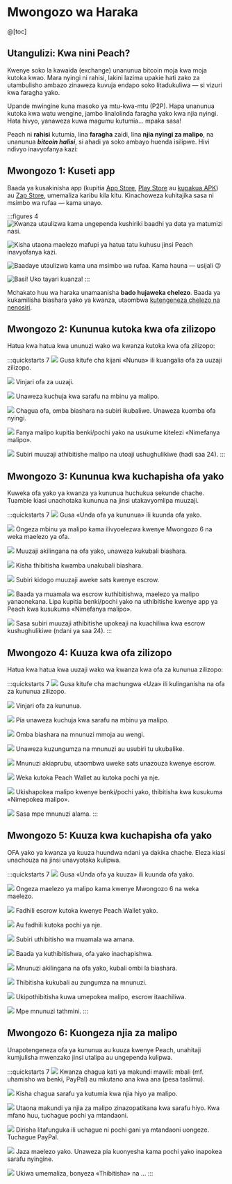 # Mwongozo wa Haraka

@[toc]

## Utangulizi: Kwa nini Peach?

Kwenye soko la kawaida (exchange) unanunua bitcoin moja kwa moja kutoka kwao. Mara nyingi ni rahisi, lakini lazima upakie hati zako za utambulisho ambazo zinaweza kuvuja endapo soko litadukuliwa — si vizuri kwa faragha yako.

Upande mwingine kuna masoko ya mtu-kwa-mtu (P2P). Hapa unanunua kutoka kwa watu wengine, jambo linalolinda faragha yako kwa njia nyingi. Hata hivyo, yanaweza kuwa magumu kutumia… mpaka sasa!

Peach ni **rahisi** kutumia, lina **faragha** zaidi, lina **njia nyingi za malipo**, na unanunua _**bitcoin halisi**_, si ahadi ya soko ambayo huenda isilipwe. Hivi ndivyo inavyofanya kazi:

## Mwongozo 1: Kuseti app

Baada ya kusakinisha app (kupitia [App Store]($iosUrl$), [Play Store]($androidUrl$) au [kupakua APK](/apk/)) au [Zap Store](https://zapstore.dev/), umemaliza karibu kila kitu.
Kinachoweza kuhitajika sasa ni msimbo wa rufaa — kama unayo.

:::figures 4
![Kwanza utaulizwa kama ungependa kushiriki baadhi ya data ya matumizi nasi.](/img/faq/quickstart/onboarding/usage-data.png)

![Kisha utaona maelezo mafupi ya hatua tatu kuhusu jinsi Peach inavyofanya kazi.](/img/faq/quickstart/onboarding/1.png)

![Baadaye utaulizwa kama una msimbo wa rufaa. Kama hauna — usijali 😉](/img/faq/quickstart/onboarding/new.png)

![Basi! Uko tayari kuanza!](/img/faq/quickstart/onboarding/created.png)
:::

Mchakato huu wa haraka unamaanisha **bado hujaweka chelezo**. Baada ya kukamilisha biashara yako ya kwanza, utaombwa [kutengeneza chelezo na nenosiri](/faq/account/#how-should-i-store-my-backup).

## Mwongozo 2: Kununua kutoka kwa ofa zilizopo

Hatua kwa hatua kwa ununuzi wako wa kwanza kutoka kwa ofa zilizopo:

:::quickstarts 7
![](/img/faq/quickstart/069-screenshots/00-homepage.png)
Gusa kitufe cha kijani «Nunua» ili kuangalia ofa za uuzaji zilizopo.

![](/img/faq/quickstart/069-screenshots/buy-accept/02-browse.png)
Vinjari ofa za uuzaji.

![](/img/faq/quickstart/069-screenshots/buy-accept/03-filter.png)
Unaweza kuchuja kwa sarafu na mbinu ya malipo.

![](/img/faq/quickstart/069-screenshots/buy-accept/04-request-trade.png)
Chagua ofa, omba biashara na subiri ikubaliwe. Unaweza kuomba ofa nyingi.

![](/img/faq/quickstart/069-screenshots/buy-accept/05-confirm-payment.png)
Fanya malipo kupitia benki/pochi yako na usukume kitelezi «Nimefanya malipo».

![](/img/faq/quickstart/069-screenshots/buy-accept/06-wait-payout.png)
Subiri muuzaji athibitishe malipo na utoaji ushughulikiwe (hadi saa 24).
:::

## Mwongozo 3: Kununua kwa kuchapisha ofa yako

Kuweka ofa yako ya kwanza ya kununua huchukua sekunde chache. Tuambie kiasi unachotaka kununua na jinsi utakavyomlipa muuzaji.

:::quickstarts 7
![](/img/faq/quickstart/069-screenshots/00-homepage.png)
Gusa «Unda ofa ya kununua» ili kuunda ofa yako.

![](/img/faq/quickstart/069-screenshots/buy-offer/01-create-offer.png)
Ongeza mbinu ya malipo kama ilivyoelezwa kwenye Mwongozo 6 na weka maelezo ya ofa.

![](/img/faq/quickstart/069-screenshots/buy-offer/03-accept-trade-request.png)
Muuzaji akilingana na ofa yako, unaweza kukubali biashara.

![](/img/faq/quickstart/069-screenshots/buy-offer/04-confirm-trade-request.png)
Kisha thibitisha kwamba unakubali biashara.

![](/img/faq/quickstart/069-screenshots/buy-offer/05-wait-escrow.png)
Subiri kidogo muuzaji aweke sats kwenye escrow.

![](/img/faq/quickstart/069-screenshots/buy-offer/06-confirm-payment.png)
Baada ya muamala wa escrow kuthibitishwa, maelezo ya malipo yanaonekana. Lipa kupitia benki/pochi yako na uthibitishe kwenye app ya Peach kwa kusukuma «Nimefanya malipo».

![](/img/faq/quickstart/069-screenshots/buy-offer/07-wait-payout.png)
Sasa subiri muuzaji athibitishe upokeaji na kuachiliwa kwa escrow kushughulikiwe (ndani ya saa 24).
:::

## Mwongozo 4: Kuuza kwa ofa zilizopo

Hatua kwa hatua kwa uuzaji wako wa kwanza kwa ofa za kununua zilizopo:

:::quickstarts 7
![](/img/faq/quickstart/069-screenshots/00-homepage.png)
Gusa kitufe cha machungwa «Uza» ili kulinganisha na ofa za kununua zilizopo.

![](/img/faq/quickstart/069-screenshots/sell-accept/01-browse-offers.png)
Vinjari ofa za kununua.

![](/img/faq/quickstart/069-screenshots/sell-accept/02-filter-offers.png)
Pia unaweza kuchuja kwa sarafu na mbinu ya malipo.

![](/img/faq/quickstart/069-screenshots/sell-accept/03-request-trade.png)
Omba biashara na mnunuzi mmoja au wengi.

![](/img/faq/quickstart/069-screenshots/sell-accept/04-chat-trade.png)
Unaweza kuzungumza na mnunuzi au usubiri tu ukubalike.

![](/img/faq/quickstart/069-screenshots/sell-accept/05-create-escrow.png)
Mnunuzi akiaprubu, utaombwa uweke sats unazouza kwenye escrow.

![](/img/faq/quickstart/069-screenshots/sell-accept/06-create-escrow.png)
Weka kutoka Peach Wallet au kutoka pochi ya nje.

![](/img/faq/quickstart/069-screenshots/sell-accept/07-confirm-payment.png)
Ukishapokea malipo kwenye benki/pochi yako, thibitisha kwa kusukuma «Nimepokea malipo».

![](/img/faq/quickstart/069-screenshots/sell-accept/08-rate-user.png)
Sasa mpe mnunuzi alama.
:::

## Mwongozo 5: Kuuza kwa kuchapisha ofa yako

OFA yako ya kwanza ya kuuza huundwa ndani ya dakika chache. Eleza kiasi unachouza na jinsi unavyotaka kulipwa.

:::quickstarts 7
![](/img/faq/quickstart/069-screenshots/00-homepage.png)
Gusa «Unda ofa ya kuuza» ili kuunda ofa yako.

![](/img/faq/quickstart/069-screenshots/sell-offer/02-set-offer-details.png)
Ongeza maelezo ya malipo kama kwenye Mwongozo 6 na weka maelezo.

![](/img/faq/quickstart/069-screenshots/sell-offer/03-fund-from-peach.png)
Fadhili escrow kutoka kwenye Peach Wallet yako.

![](/img/faq/quickstart/069-screenshots/sell-offer/04-fund-from-external.png)
Au fadhili kutoka pochi ya nje.

![](/img/faq/quickstart/069-screenshots/sell-offer/05-confirm-escrow-tx.png)
Subiri uthibitisho wa muamala wa amana.

![](/img/faq/quickstart/069-screenshots/sell-offer/06-offer-published.png)
Baada ya kuthibitishwa, ofa yako inachapishwa.

![](/img/faq/quickstart/069-screenshots/sell-offer/07-accept-trade-request.png)
Mnunuzi akilingana na ofa yako, kubali ombi la biashara.

![](/img/faq/quickstart/069-screenshots/sell-offer/08-accept-trade-request.png)
Thibitisha kukubali au zungumza na mnunuzi.

![](/img/faq/quickstart/069-screenshots/sell-offer/09-confirm-received-payment.png)
Ukipothibitisha kuwa umepokea malipo, escrow itaachiliwa.

![](/img/faq/quickstart/069-screenshots/sell-offer/10-rate-user.png)
Mpe mnunuzi tathmini.
:::

## Mwongozo 6: Kuongeza njia za malipo

Unapotengeneza ofa ya kununua au kuuza kwenye Peach, unahitaji kumjulisha mwenzako jinsi utalipa au ungependa kulipwa.

:::quickstarts 7
![](/img/faq/quickstart/add-payment-method/AddPM01.png)
Kwanza chagua kati ya makundi mawili: mbali (mf. uhamisho wa benki, PayPal) au mkutano ana kwa ana (pesa taslimu).

![](/img/faq/quickstart/add-payment-method/AddPM02.png)
Kisha chagua sarafu ya kutumia kwa njia hiyo ya malipo.

![](/img/faq/quickstart/add-payment-method/AddPM03.png)
Utaona makundi ya njia za malipo zinazopatikana kwa sarafu hiyo. Kwa mfano huu, tuchague pochi ya mtandaoni.

![](/img/faq/quickstart/add-payment-method/AddPM04.png)
Dirisha litafunguka ili uchague ni pochi gani ya mtandaoni uongeze. Tuchague PayPal.

![](/img/faq/quickstart/add-payment-method/AddPM05.png)
Jaza maelezo yako. Unaweza pia kuonyesha kama pochi yako inapokea sarafu nyingine.

![](/img/faq/quickstart/add-payment-method/AddPM06.png)
Ukiwa umemaliza, bonyeza «Thibitisha» na …
:::

